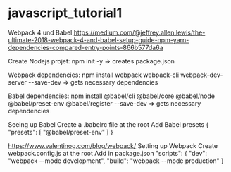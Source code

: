 # javascript_tutorial1

Webpack 4 und Babel
https://medium.com/@jeffrey.allen.lewis/the-ultimate-2018-webpack-4-and-babel-setup-guide-npm-yarn-dependencies-compared-entry-points-866b577da6a

Create Nodejs projet:
npm init -y
=> creates package.json

Webpack dependencies:
npm install webpack webpack-cli webpack-dev-server --save-dev
=> gets necessary dependencies

Babel dependencies:
npm install @babel/cli @babel/core @babel/node @babel/preset-env @babel/register --save-dev
=> gets necessary dependencies

Seeing up Babel
Create a .babelrc file at the root
Add Babel presets
{
  "presets": [
    "@babel/preset-env"
  ]
}

https://www.valentinog.com/blog/webpack/
Setting up Webpack
Create webpack.config.js at the root
Add in package.json
"scripts": {
  "dev": "webpack --mode development",
  "build": "webpack --mode production"
}




